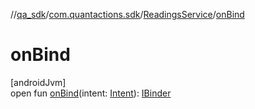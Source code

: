 //[qa_sdk](../../../index.md)/[com.quantactions.sdk](../index.md)/[ReadingsService](index.md)/[onBind](on-bind.md)

# onBind

[androidJvm]\
open fun [onBind](on-bind.md)(intent: [Intent](https://developer.android.com/reference/kotlin/android/content/Intent.html)): [IBinder](https://developer.android.com/reference/kotlin/android/os/IBinder.html)
